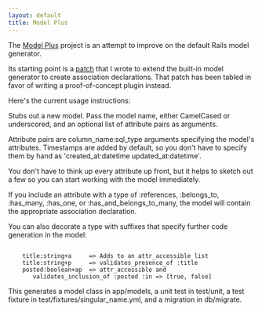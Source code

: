 ```yaml
---
layout: default
title: Model Plus
---
```


The <a href="http://github.com/ffmike/model_plus">Model Plus</a> project is an attempt to improve on the default
Rails model generator.

Its starting point is a <a href="http://rails.lighthouseapp.com/projects/8994/tickets/1315-extend-model-generator-to-create-association-declarations">patch</a>
that I wrote to extend the built-in model generator to create association declarations. That patch has been tabled in favor of
writing a proof-of-concept plugin instead.

Here's the current usage instructions:

Stubs out a new model. Pass the model name, either CamelCased or
underscored, and an optional list of attribute pairs as arguments.

Attribute pairs are column\_name:sql_type arguments specifying the
model's attributes. Timestamps are added by default, so you don't have to
specify them by hand as 'created_at:datetime updated_at:datetime'.

You don't have to think up every attribute up front, but it helps to
sketch out a few so you can start working with the model immediately.

If you include an attribute with a type of :references, :belongs\_to,
:has\_many, :has\_one, or :has\_and\_belongs\_to\_many, the model will contain
the appropriate association declaration.

You can also decorate a type with suffixes that specify further code
generation in the model:

<pre><code>
    title:string+a     => Adds to an attr_accessible list
    title:string+p     => validates_presence_of :title
    posted:boolean+ap  => attr_accessible and 
       validates_inclusion_of :posted :in => [true, false]
</code></pre>

This generates a model class in app/models, a unit test in test/unit,
a test fixture in test/fixtures/singular_name.yml, and a migration in
db/migrate.
